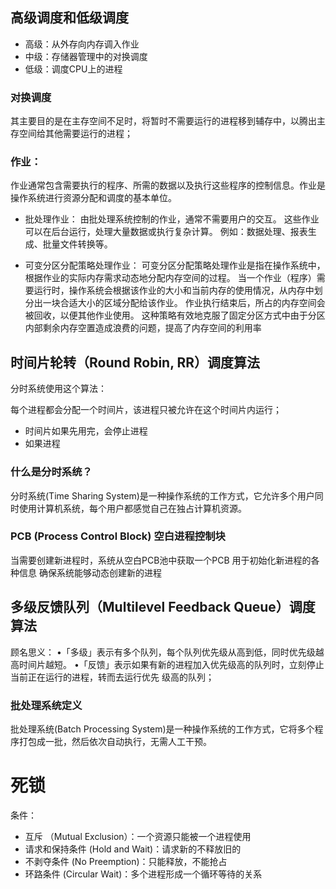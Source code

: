 
## 高级调度和低级调度

- 高级：从外存向内存调入作业
- 中级：存储器管理中的对换调度
- 低级：调度CPU上的进程

### 对换调度
其主要目的是在主存空间不足时，将暂时不需要运行的进程移到辅存中，以腾出主存空间给其他需要运行的进程；

### 作业：
作业通常包含需要执行的程序、所需的数据以及执行这些程序的控制信息。作业是操作系统进行资源分配和调度的基本单位。

- 批处理作业：
由批处理系统控制的作业，通常不需要用户的交互。
这些作业可以在后台运行，处理大量数据或执行复杂计算。
例如：数据处理、报表生成、批量文件转换等。

- 可变分区分配策略处理作业：
可变分区分配策略处理作业是指在操作系统中，根据作业的实际内存需求动态地分配内存空间的过程。
当一个作业（程序）需要运行时，操作系统会根据该作业的大小和当前内存的使用情况，从内存中划分出一块合适大小的区域分配给该作业。
作业执行结束后，所占的内存空间会被回收，以便其他作业使用。
这种策略有效地克服了固定分区方式中由于分区内部剩余内存空置造成浪费的问题，提高了内存空间的利用率

## 时间片轮转（Round Robin, RR）调度算法
分时系统使用这个算法：

每个进程都会分配一个时间片，该进程只被允许在这个时间片内运行；
- 时间片如果先用完，会停止进程
- 如果进程

### 什么是分时系统？
分时系统(Time Sharing System)是一种操作系统的工作方式，它允许多个用户同时使用计算机系统，每个用户都感觉自己在独占计算机资源。

### PCB (Process Control Block) 空白进程控制块

当需要创建新进程时，系统从空白PCB池中获取一个PCB
用于初始化新进程的各种信息
确保系统能够动态创建新的进程

## 多级反馈队列（Multilevel Feedback Queue）调度算法
顾名思义：
•「多级」表示有多个队列，每个队列优先级从高到低，同时优先级越高时间片越短。
•「反馈」表示如果有新的进程加入优先级高的队列时，立刻停止当前正在运行的进程，转而去运行优先
级高的队列；

### 批处理系统定义
批处理系统(Batch Processing System)是一种操作系统的工作方式，它将多个程序打包成一批，然后依次自动执行，无需人工干预。

# 死锁

条件：
- 互斥 （Mutual Exclusion）：一个资源只能被一个进程使用
- 请求和保持条件 (Hold and Wait)：请求新的不释放旧的
- 不剥夺条件 (No Preemption)：只能释放，不能抢占
- 环路条件 (Circular Wait)：多个进程形成一个循环等待的关系